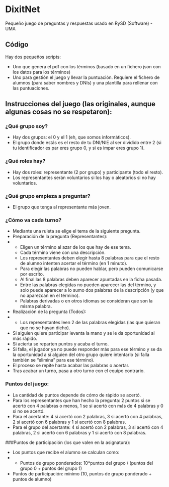# DixitNet
Pequeño juego de preguntas y respuestas usado en RySD (Software) - UMA

## Código

Hay dos pequeños scripts:
* Uno que genera el pdf con los términos (basado en un fichero json con los datos para los términos)
* Uno para gestión el juego y llevar la puntuación. Requiere el fichero de alumnos (para saber nombres y DNIs) y una plantilla para rellenar con las puntuaciones.

## Instrucciones del juego (las originales, aunque algunas cosas no se respetaron):

### ¿Qué grupo soy?
*	Hay dos grupos: el 0 y el 1 (eh, que somos informáticos).
*	El grupo donde estás es el resto de tu DNI/NIE al ser dividido entre 2 (si tu identificador es par eres grupo 0, y si es impar eres grupo 1). 

### ¿Qué roles hay?
*	Hay dos roles: representante (2 por grupo) y participante (todo el resto).
*	Los representantes serán voluntarios si los hay o aleatorios si no hay voluntarios.

### ¿Qué grupo empieza a preguntar?
*	El grupo que tenga al representante más joven.

### ¿Cómo va cada turno?
*	Mediante una ruleta se elige el tema de la siguiente pregunta.
*	Preparación de la pregunta (Representantes):
* *	Eligen un término al azar de los que hay de ese tema.
  *	Cada término viene con una descripción.
  *	Los representantes deben elegir hasta 8 palabras para que el resto de alumno intenten acertar el término (en 1 minuto).
  *	Para elegir las palabras no pueden hablar, pero pueden comunicarse por escrito. 
  *	Al final las 8 palabras deben aparecer apuntadas en la ficha pasada.
  *	Entre las palabras elegidas no pueden aparecer las del término, y solo puede aparecer a lo sumo dos palabras de la descripción (y que no aparezcan en el término).
  *	Palabras derivadas o en otros idiomas se consideran que son la misma palabra.
*	Realización de la pregunta (Todos):
*  *	Los representantes leen 2 de las palabras elegidas (las que quieran que no se hayan dicho).
  *	Si alguien quiere participar levanta la mano y se le da oportunidad al más rápido.
  *	Si acierta se reparten puntos y acaba el turno.
  *	Si falla, el jugador ya no puede responder más para ese término y se da la oportunidad a si alguien del otro grupo quiere intentarlo (si falla también se “elimina” para ese término).
  *	El proceso se repite hasta acabar las palabras o acertar.
*	Tras acabar un turno, pasa a otro turno con el equipo contrario.

### Puntos del juego:
*	La cantidad de puntos depende de cómo de rápido se acertó.
*	Para los representantes que han hecho la pregunta: 2 puntos si se acertó con 4 palabras o menos, 1 se si acertó con más de 4 palabras y 0 si no se acertó.
*	Para el acertante: 4 si acertó con 2 palabras, 3 si acertó con 4 palabras, 2 si acertó con 6 palabras y 1 si acertó con 8 palabras.
*	Para el grupo del acertante: 4 si acertó con 2 palabras, 3 si acertó con 4 palabras, 2 si acertó con 6 palabras y 1 si acertó con 8 palabras.

###Puntos de participación (los que valen en la asignatura):
*	Los puntos que recibe el alumno se calculan como:
*  *	Puntos de grupo ponderados: 10*puntos del grupo / (puntos del grupo 0 + puntos del grupo 1)
  *	Puntos de participación: mínimo (10, puntos de grupo ponderado + puntos de alumno)

